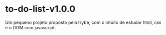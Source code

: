 # to-do-list-v1.0.0
Um pequeno projeto proposto pela trybe, com o intuito de estudar html, css e o DOM com javascript.
